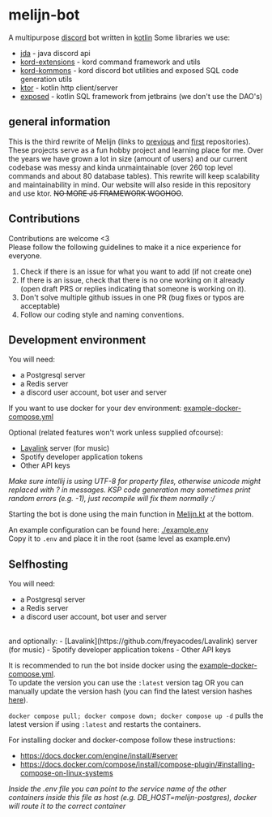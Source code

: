 # melijn-bot
A multipurpose [discord](https://discord.com) bot written in [kotlin](https://kotlinlang.org/)
Some libraries we use:
 - [jda](https://github.com/DV8FromTheWorld/JDA) - java discord api
 - [kord-extensions](https://github.com/Melijn/kord-extensions) - kord command framework and utils
 - [kord-kommons](https://github.com/ToxicMushroom/kord-kommons) - kord discord bot utilities and exposed SQL code generation utils
 - [ktor](https://ktor.io/) - kotlin http client/server
 - [exposed](https://github.com/JetBrains/Exposed) - kotlin SQL framework from jetbrains (we don't use the DAO's)

## general information
This is the third rewrite of Melijn (links to [previous](https://github.com/ToxicMushroom/Melijn) and [first](https://github.com/ToxicMushroom/melijn-legacy) repositories).
These projects serve as a fun hobby project and learning place for me. Over the years we have grown a lot in size (amount of users) and our current codebase was messy and kinda unmaintainable (over 260 top level commands and about 80 database tables).
This rewrite will keep scalability and maintainability in mind. Our website will also reside in this repository and use ktor. ~~NO MORE JS FRAMEWORK WOOHOO~~.

## Contributions
Contributions are welcome <3
<br>Please follow the following guidelines to make it a nice experience for everyone.
 1. Check if there is an issue for what you want to add (if not create one)
 2. If there is an issue, check that there is no one working on it already (open draft PRS or replies indicating that someone is working on it).
 3. Don't solve multiple github issues in one PR (bug fixes or typos are acceptable)
 4. Follow our coding style and naming conventions.

## Development environment
You will need: 
- a Postgresql server
- a Redis server
- a discord user account, bot user and server

If you want to use docker for your dev environment: [example-docker-compose.yml](./example-docker-compose.yml) 

Optional (related features won't work unless supplied ofcourse):
- [Lavalink](https://github.com/freyacodes/Lavalink) server (for music)
- Spotify developer application tokens
- Other API keys

*Make sure intellij is using UTF-8 for property files, otherwise unicode might replaced with ? in messages.*
*KSP code generation may sometimes print random errors (e.g. -1), just recompile will fix them normally :/*

Starting the bot is done using the main function in [Melijn.kt](./bot/src/main/kotlin/me/melijn/bot/Melijn.kt) at the bottom.

An example configuration can be found here: [./example.env](./example.env)<br>
Copy it to `.env` and place it in the root (same level as example.env)

## Selfhosting
You will need:
- a Postgresql server
- a Redis server
- a discord user account, bot user and server
<br>
and optionally:
- [Lavalink](https://github.com/freyacodes/Lavalink) server (for music)
- Spotify developer application tokens
- Other API keys

It is recommended to run the bot inside docker using the [example-docker-compose.yml](./example-docker-compose.yml). <br>
To update the version you can use the `:latest` version tag OR you can manually update the version hash (you can find the latest version hashes [here](https://github.com/Melijn/melijn-bot/pkgs/container/melijn-bot)).<br>

`docker compose pull; docker compose down; docker compose up -d` pulls the latest version if using `:latest` and restarts the containers.

For installing docker and docker-compose follow these instructions:
- https://docs.docker.com/engine/install/#server
- https://docs.docker.com/compose/install/compose-plugin/#installing-compose-on-linux-systems

*Inside the .env file you can point to the service name of the other containers inside this file as host (e.g. DB_HOST=melijn-postgres), docker will route it to the correct container*
